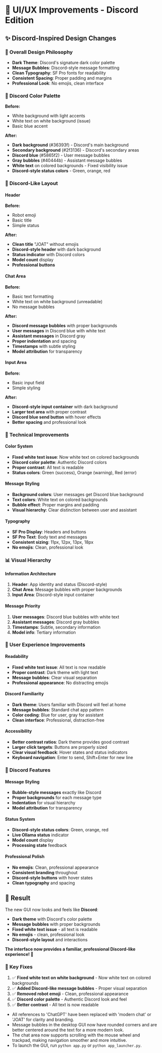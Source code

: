# 🎨 UI/UX Improvements - Discord Edition

## ✨ **Discord-Inspired Design Changes**

### **🎯 Overall Design Philosophy**
- **Dark Theme**: Discord's signature dark color palette
- **Message Bubbles**: Discord-style message formatting
- **Clean Typography**: SF Pro fonts for readability
- **Consistent Spacing**: Proper padding and margins
- **Professional Look**: No emojis, clean interface

### **🎨 Discord Color Palette**
**Before:**
- White background with light accents
- White text on white background (issue)
- Basic blue accent

**After:**
- **Dark background** (#36393f) - Discord's main background
- **Secondary background** (#2f3136) - Discord's secondary areas
- **Discord blue** (#5865f2) - User message bubbles
- **Gray bubbles** (#40444b) - Assistant message bubbles
- **White text** on colored backgrounds - Fixed visibility issue
- **Discord-style status colors** - Green, orange, red

### **📱 Discord-Like Layout**

#### **Header**
**Before:**
- Robot emoji
- Basic title
- Simple status

**After:**
- **Clean title** "JOAT" without emojis
- **Discord-style header** with dark background
- **Status indicator** with Discord colors
- **Model count** display
- **Professional buttons**

#### **Chat Area**
**Before:**
- Basic text formatting
- White text on white background (unreadable)
- No message bubbles

**After:**
- **Discord message bubbles** with proper backgrounds
- **User messages** in Discord blue with white text
- **Assistant messages** in Discord gray
- **Proper indentation** and spacing
- **Timestamps** with subtle styling
- **Model attribution** for transparency

#### **Input Area**
**Before:**
- Basic input field
- Simple styling

**After:**
- **Discord-style input container** with dark background
- **Larger text area** with proper contrast
- **Discord blue send button** with hover effects
- **Better spacing** and professional look

### **🔧 Technical Improvements**

#### **Color System**
- **Fixed white text issue**: Now white text on colored backgrounds
- **Discord color palette**: Authentic Discord colors
- **Proper contrast**: All text is readable
- **Status colors**: Green (success), Orange (warning), Red (error)

#### **Message Styling**
- **Background colors**: User messages get Discord blue background
- **Text colors**: White text on colored backgrounds
- **Bubble effect**: Proper margins and padding
- **Visual hierarchy**: Clear distinction between user and assistant

#### **Typography**
- **SF Pro Display**: Headers and buttons
- **SF Pro Text**: Body text and messages
- **Consistent sizing**: 11px, 12px, 13px, 18px
- **No emojis**: Clean, professional look

### **📊 Visual Hierarchy**

#### **Information Architecture**
1. **Header**: App identity and status (Discord-style)
2. **Chat Area**: Message bubbles with proper backgrounds
3. **Input Area**: Discord-style input container

#### **Message Priority**
1. **User messages**: Discord blue bubbles with white text
2. **Assistant messages**: Discord gray bubbles
3. **Timestamps**: Subtle, secondary information
4. **Model info**: Tertiary information

### **🎯 User Experience Improvements**

#### **Readability**
- **Fixed white text issue**: All text is now readable
- **Proper contrast**: Dark theme with light text
- **Message bubbles**: Clear visual separation
- **Professional appearance**: No distracting emojis

#### **Discord Familiarity**
- **Dark theme**: Users familiar with Discord will feel at home
- **Message bubbles**: Standard chat app pattern
- **Color coding**: Blue for user, gray for assistant
- **Clean interface**: Professional, distraction-free

#### **Accessibility**
- **Better contrast ratios**: Dark theme provides good contrast
- **Larger click targets**: Buttons are properly sized
- **Clear visual feedback**: Hover states and status indicators
- **Keyboard navigation**: Enter to send, Shift+Enter for new line

### **🚀 Discord Features**

#### **Message Styling**
- **Bubble-style messages** exactly like Discord
- **Proper backgrounds** for each message type
- **Indentation** for visual hierarchy
- **Model attribution** for transparency

#### **Status System**
- **Discord-style status colors**: Green, orange, red
- **Live Ollama status** indicator
- **Model count** display
- **Processing state** feedback

#### **Professional Polish**
- **No emojis**: Clean, professional appearance
- **Consistent branding** throughout
- **Discord-style buttons** with hover states
- **Clean typography** and spacing

## 🎉 **Result**

The new GUI now looks and feels like **Discord**:
- **Dark theme** with Discord's color palette
- **Message bubbles** with proper backgrounds
- **Fixed white text issue** - all text is readable
- **No emojis** - clean, professional look
- **Discord-style layout** and interactions

**The interface now provides a familiar, professional Discord-like experience! 🚀**

### **🎯 Key Fixes**
1. ✅ **Fixed white text on white background** - Now white text on colored backgrounds
2. ✅ **Added Discord-like message bubbles** - Proper visual separation
3. ✅ **Removed robot emoji** - Clean, professional appearance
4. ✅ **Discord color palette** - Authentic Discord look and feel
5. ✅ **Better contrast** - All text is now readable

- All references to 'ChatGPT' have been replaced with 'modern chat' or 'JOAT' for clarity and branding.
- Message bubbles in the desktop GUI now have rounded corners and are better centered around the text for a more modern look.
- The chat area now supports scrolling with the mouse wheel and trackpad, making navigation smoother and more intuitive.
- To launch the GUI, run `python app.py` or `python app_launcher.py`. 